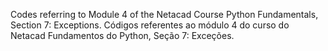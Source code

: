 Codes referring to Module 4 of the Netacad Course Python Fundamentals, Section 7: Exceptions.
Códigos referentes ao módulo 4 do curso do Netacad Fundamentos do Python, Seção 7: Exceções.